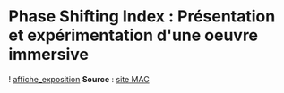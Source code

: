 # **Phase Shifting Index** : Présentation et expérimentation d'une oeuvre immersive

! [affiche_exposition](medias/affiche_expo.png) **Source** : [site MAC](https://macm.org/expositions/jeremy-shaw/)
